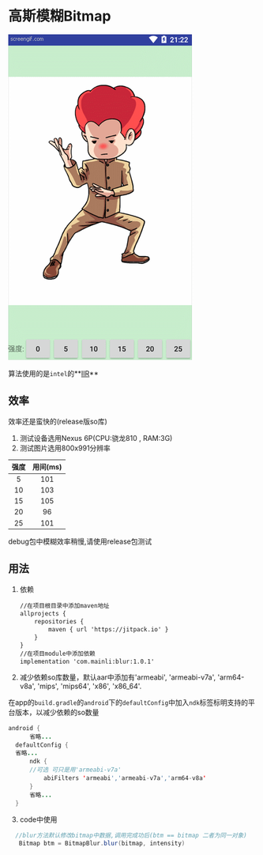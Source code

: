 # 高斯模糊Bitmap

![动画](/image/donghua.gif)

算法使用的是`intel`的**[IIR](https://software.intel.com/en-us/articles/iir-gaussian-blur-filter-implementation-using-intel-advanced-vector-extensions)**

## 效率
效率还是蛮快的(release版so库)
1. 测试设备选用Nexus 6P(CPU:骁龙810 , RAM:3G)
2. 测试图片选用800x991分辨率

| 强度 | 用间(ms) |
|:---:|:---:|
| 5  |   101 |
| 10 |   103 |
| 15 |   105 |
| 20 |   96  |
| 25 |   101 |

debug包中模糊效率稍慢,请使用release包测试

## 用法
1. 依赖<br/>

    ```
    //在项目根目录中添加maven地址
    allprojects {
        repositories {
            maven { url 'https://jitpack.io' }
        }
    }
    //在项目module中添加依赖
    implementation 'com.mainli:blur:1.0.1'
    ```

2. 减少依赖so库数量，默认aar中添加有'armeabi', 'armeabi-v7a', 'arm64-v8a', 'mips', 'mips64', 'x86', 'x86_64'.

  在app的`build.gradle`的`android`下的`defaultConfig`中加入`ndk`标签标明支持的平台版本，以减少依赖的so数量<br/>
  

  ```java
  android {
    	省略...
    defaultConfig {
  	省略...
        ndk {
  		//可选 可只是用'armeabi-v7a'
            abiFilters 'armeabi','armeabi-v7a','arm64-v8a'
        }
        省略...
    }
  ```

3. code中使用

  ```java
  	//blur方法默认修改bitmap中数据,调用完成功后(btm == bitmap 二者为同一对象)
  	 Bitmap btm = BitmapBlur.blur(bitmap, intensity)
  ```
